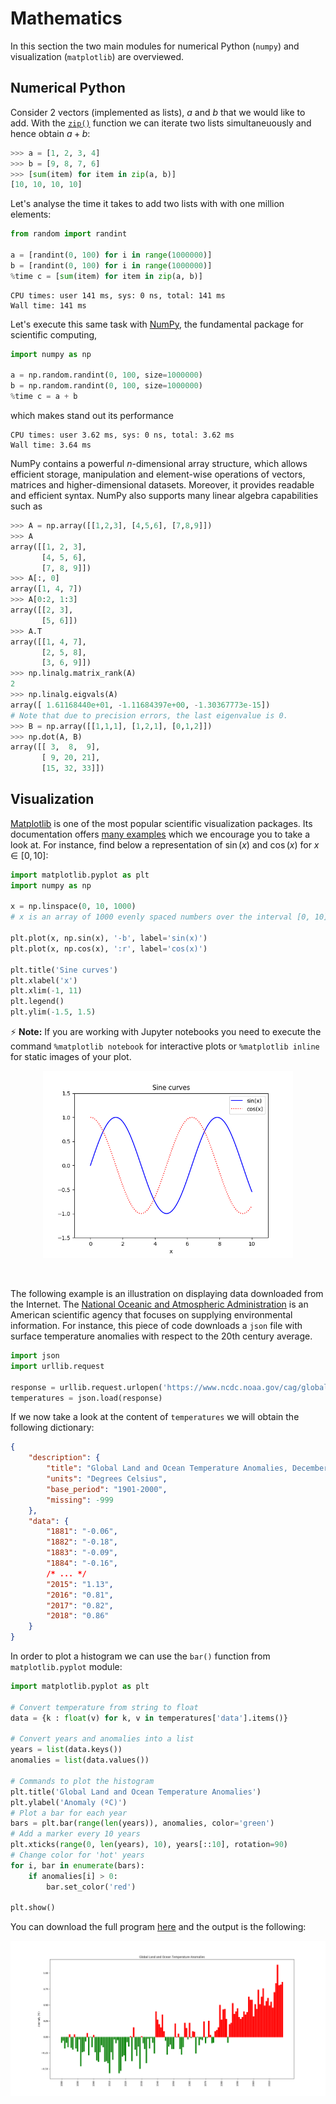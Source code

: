 # Mathematics

In this section the two main modules for numerical Python (`numpy`) and visualization (`matplotlib`) are overviewed.

## Numerical Python

Consider 2 vectors (implemented as lists), $a$ and $b$ that we would like to add. With the [`zip()`](https://docs.python.org/3/library/functions.html#zip) function we can iterate two lists simultaneuously and hence obtain $a+b$:

```python
>>> a = [1, 2, 3, 4]
>>> b = [9, 8, 7, 6]
>>> [sum(item) for item in zip(a, b)]
[10, 10, 10, 10]
```

Let's analyse the time it takes to add two lists with with one million elements:

```python
from random import randint

a = [randint(0, 100) for i in range(1000000)]
b = [randint(0, 100) for i in range(1000000)]
%time c = [sum(item) for item in zip(a, b)]
```

```
CPU times: user 141 ms, sys: 0 ns, total: 141 ms
Wall time: 141 ms
```

Let's execute this same task with [NumPy](http://www.numpy.org/), the fundamental package for scientific computing,

```python
import numpy as np

a = np.random.randint(0, 100, size=1000000)
b = np.random.randint(0, 100, size=1000000)
%time c = a + b
```

which makes stand out its performance

```
CPU times: user 3.62 ms, sys: 0 ns, total: 3.62 ms
Wall time: 3.64 ms
```

NumPy contains a powerful $n$-dimensional array structure, which allows efficient storage, manipulation and element-wise operations of vectors, matrices and higher-dimensional datasets. Moreover, it provides readable and efficient syntax. NumPy also supports many linear algebra capabilities such as

```python
>>> A = np.array([[1,2,3], [4,5,6], [7,8,9]])
>>> A
array([[1, 2, 3],
       [4, 5, 6],
       [7, 8, 9]])
>>> A[:, 0]
array([1, 4, 7])
>>> A[0:2, 1:3]
array([[2, 3],
       [5, 6]])
>>> A.T
array([[1, 4, 7],
       [2, 5, 8],
       [3, 6, 9]])
>>> np.linalg.matrix_rank(A)
2
>>> np.linalg.eigvals(A)
array([ 1.61168440e+01, -1.11684397e+00, -1.30367773e-15])
# Note that due to precision errors, the last eigenvalue is 0.
>>> B = np.array([[1,1,1], [1,2,1], [0,1,2]])
>>> np.dot(A, B)
array([[ 3,  8,  9],
       [ 9, 20, 21],
       [15, 32, 33]])
```

## Visualization

[Matplotlib](https://matplotlib.org/) is one of the most popular scientific visualization packages. Its documentation offers [many examples](https://matplotlib.org/tutorials/introductory/sample_plots.html#sphx-glr-tutorials-introductory-sample-plots-py) which we encourage you to take a look at. For instance, find below a representation of $\sin(x)$ and $\cos(x)$ for $x \in [0, 10]$:

```python
import matplotlib.pyplot as plt
import numpy as np

x = np.linspace(0, 10, 1000)
# x is an array of 1000 evenly spaced numbers over the interval [0, 10]

plt.plot(x, np.sin(x), '-b', label='sin(x)')
plt.plot(x, np.cos(x), ':r', label='cos(x)')

plt.title('Sine curves')
plt.xlabel('x')
plt.xlim(-1, 11)
plt.legend()
plt.ylim(-1.5, 1.5)
```

⚡ **Note:** If you are working with Jupyter notebooks you need to execute the command `%matplotlib notebook` for interactive plots or `%matplotlib inline` for static images of your plot.

<center>
    <img src="./sine-curves.png" alt="Sine curves" width="400"/>
</center>

&nbsp;

The following example is an illustration on displaying data downloaded from the Internet.
The [National Oceanic and Atmospheric Administration](https://www.ncdc.noaa.gov/) is an American scientific agency that focuses on supplying environmental information. For instance, this piece of code downloads a `json` file with surface temperature anomalies with respect to the 20th century average.

```python
import json
import urllib.request

response = urllib.request.urlopen('https://www.ncdc.noaa.gov/cag/global/time-series/globe/land_ocean/1/12/1880-2018.json')
temperatures = json.load(response)
```

If we now take a look at the content of `temperatures` we will obtain the following dictionary:

```json
{
    "description": {
        "title": "Global Land and Ocean Temperature Anomalies, December",
        "units": "Degrees Celsius",
        "base_period": "1901-2000",
        "missing": -999
    },
    "data": {
        "1881": "-0.06",
        "1882": "-0.18",
        "1883": "-0.09",
        "1884": "-0.16",
        /* ... */
        "2015": "1.13",
        "2016": "0.81",
        "2017": "0.82",
        "2018": "0.86"
    }
}
```

In order to plot a histogram we can use the `bar()` function from `matplotlib.pyplot` module:

```python
import matplotlib.pyplot as plt

# Convert temperature from string to float
data = {k : float(v) for k, v in temperatures['data'].items()}

# Convert years and anomalies into a list
years = list(data.keys())
anomalies = list(data.values())

# Commands to plot the histogram
plt.title('Global Land and Ocean Temperature Anomalies')
plt.ylabel('Anomaly (ºC)')
# Plot a bar for each year
bars = plt.bar(range(len(years)), anomalies, color='green')
# Add a marker every 10 years
plt.xticks(range(0, len(years), 10), years[::10], rotation=90)
# Change color for 'hot' years
for i, bar in enumerate(bars):
    if anomalies[i] > 0:
        bar.set_color('red')

plt.show()
```

You can download the full program [here](/programes/histogram-temperatures.py) and the output is the following:

![histogram-temperatures.png](./histogram-temperatures.png 'Temperature anomalies')

<Autors autors="adell"/>
